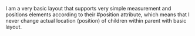 I am a very basic layout that supports very simple measurement and positions elements according to their #position attribute, which means that I never change actual location (position) of children within parent with basic layout.